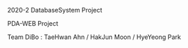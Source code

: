 2020-2 DatabaseSystem Project

PDA-WEB Project

Team DiBo : TaeHwan Ahn / HakJun Moon / HyeYeong Park
